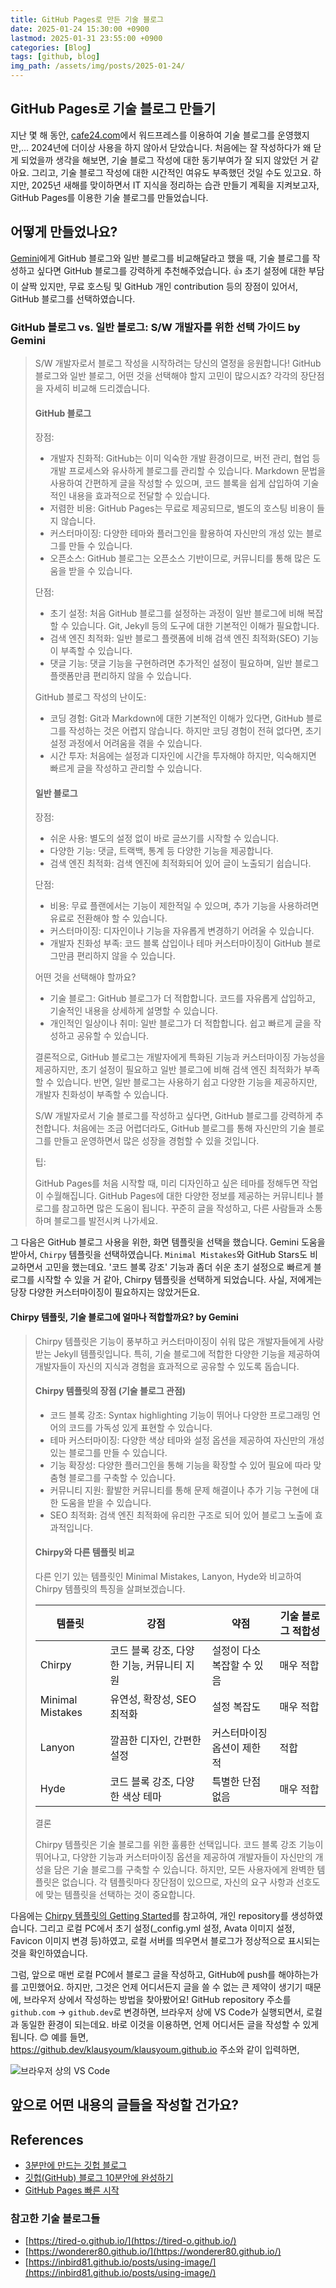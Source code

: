 ```yaml
---
title: GitHub Pages로 만든 기술 블로그
date: 2025-01-24 15:30:00 +0900
lastmod: 2025-01-31 23:55:00 +0900
categories: [Blog]
tags: [github, blog]
img_path: /assets/img/posts/2025-01-24/
---
```


## GitHub Pages로 기술 블로그 만들기
지난 몇 해 동안, [cafe24.com](https://www.cafe24.com/)에서 워드프레스를 이용하여 기술 블로그를 운영했지만,... 2024년에 더이상 사용을 하지 않아서 닫았습니다. 처음에는 잘 작성하다가 왜 닫게 되었을까 생각을 해보면, 기술 블로그 작성에 대한 동기부여가 잘 되지 않았던 거 같아요. 그리고, 기술 블로그 작성에 대한 시간적인 여유도 부족했던 것일 수도 있고요. 하지만, 2025년 새해를 맞이하면서 IT 지식을 정리하는 습관 만들기 계획을 지켜보고자, GitHub Pages를 이용한 기술 블로그를 만들었습니다.

## 어떻게 만들었나요?
[Gemini](https://gemini.google.com/)에게 GitHub 블로그와 일반 블로그를 비교해달라고 했을 때, 기술 블로그를 작성하고 싶다면 GitHub 블로그를 강력하게 추천해주었습니다. 👍 초기 설정에 대한 부담이 살짝 있지만, 무료 호스팅 및 GitHub 개인 contribution 등의 장점이 있어서, GitHub 블로그를 선택하였습니다. 

### GitHub 블로그 vs. 일반 블로그: S/W 개발자를 위한 선택 가이드 by Gemini
> S/W 개발자로서 블로그 작성을 시작하려는 당신의 열정을 응원합니다! GitHub 블로그와 일반 블로그, 어떤 것을 선택해야 할지 고민이 많으시죠? 각각의 장단점을 자세히 비교해 드리겠습니다.
> 
> #### GitHub 블로그
> 
> 장점:
>
> * 개발자 친화적: GitHub는 이미 익숙한 개발 환경이므로, 버전 관리, 협업 등 개발 프로세스와 유사하게 블로그를 관리할 수 있습니다. Markdown 문법을 사용하여 간편하게 글을 작성할 수 있으며, 코드 블록을 쉽게 삽입하여 기술적인 내용을 효과적으로 전달할 수 있습니다.
> * 저렴한 비용: GitHub Pages는 무료로 제공되므로, 별도의 호스팅 비용이 들지 않습니다.
> * 커스터마이징: 다양한 테마와 플러그인을 활용하여 자신만의 개성 있는 블로그를 만들 수 있습니다.
> * 오픈소스: GitHub 블로그는 오픈소스 기반이므로, 커뮤니티를 통해 많은 도움을 받을 수 있습니다.
> 
> 단점:
>
> * 초기 설정: 처음 GitHub 블로그를 설정하는 과정이 일반 블로그에 비해 복잡할 수 있습니다. Git, Jekyll 등의 도구에 대한 기본적인 이해가 필요합니다.
> * 검색 엔진 최적화: 일반 블로그 플랫폼에 비해 검색 엔진 최적화(SEO) 기능이 부족할 수 있습니다.
> * 댓글 기능: 댓글 기능을 구현하려면 추가적인 설정이 필요하며, 일반 블로그 플랫폼만큼 편리하지 않을 수 있습니다.
> 
> GitHub 블로그 작성의 난이도:
> 
> * 코딩 경험: Git과 Markdown에 대한 기본적인 이해가 있다면, GitHub 블로그를 작성하는 것은 어렵지 않습니다. 하지만 코딩 경험이 전혀 없다면, 초기 설정 과정에서 어려움을 겪을 수 있습니다.
> * 시간 투자: 처음에는 설정과 디자인에 시간을 투자해야 하지만, 익숙해지면 빠르게 글을 작성하고 관리할 수 있습니다.
>
> #### 일반 블로그
>
> 장점:
> 
> * 쉬운 사용: 별도의 설정 없이 바로 글쓰기를 시작할 수 있습니다.
> * 다양한 기능: 댓글, 트랙백, 통계 등 다양한 기능을 제공합니다.
> * 검색 엔진 최적화: 검색 엔진에 최적화되어 있어 글이 노출되기 쉽습니다.
>
> 단점:
>
> * 비용: 무료 플랜에서는 기능이 제한적일 수 있으며, 추가 기능을 사용하려면 유료로 전환해야 할 수 있습니다.
> * 커스터마이징: 디자인이나 기능을 자유롭게 변경하기 어려울 수 있습니다.
> * 개발자 친화성 부족: 코드 블록 삽입이나 테마 커스터마이징이 GitHub 블로그만큼 편리하지 않을 수 있습니다.
>
> 어떤 것을 선택해야 할까요?
> * 기술 블로그: GitHub 블로그가 더 적합합니다. 코드를 자유롭게 삽입하고, 기술적인 내용을 상세하게 설명할 수 있습니다.
> * 개인적인 일상이나 취미: 일반 블로그가 더 적합합니다. 쉽고 빠르게 글을 작성하고 공유할 수 있습니다.
>
> 결론적으로, GitHub 블로그는 개발자에게 특화된 기능과 커스터마이징 가능성을 제공하지만, 초기 설정이 필요하고 일반 블로그에 비해 검색 엔진 최적화가 부족할 수 있습니다. 반면, 일반 블로그는 사용하기 쉽고 다양한 기능을 제공하지만, 개발자 친화성이 부족할 수 있습니다.
>
> S/W 개발자로서 기술 블로그를 작성하고 싶다면, GitHub 블로그를 강력하게 추천합니다. 처음에는 조금 어렵더라도, GitHub 블로그를 통해 자신만의 기술 블로그를 만들고 운영하면서 많은 성장을 경험할 수 있을 것입니다.
> 
> 팁:
>
> GitHub Pages를 처음 시작할 때, 미리 디자인하고 싶은 테마를 정해두면 작업이 수월해집니다.
> GitHub Pages에 대한 다양한 정보를 제공하는 커뮤니티나 블로그를 참고하면 많은 도움이 됩니다.
> 꾸준히 글을 작성하고, 다른 사람들과 소통하며 블로그를 발전시켜 나가세요.

그 다음은 GitHub 블로그 사용을 위한, 화면 템플릿을 선택을 했습니다. Gemini 도움을 받아서, `Chirpy` 템플릿을 선택하였습니다. `Minimal Mistakes`와 GitHub Stars도 비교하면서 고민을 했는데요. '코드 블록 강조' 기능과 좀더 쉬운 초기 설정으로 빠르게 블로그를 시작할 수 있을 거 같아, Chirpy 템플릿을 선택하게 되었습니다. 사실, 저에게는 당장 다양한 커스터마이징이 필요하지는 않았거든요.

#### Chirpy 템플릿, 기술 블로그에 얼마나 적합할까요? by Gemini
> Chirpy 템플릿은 기능이 풍부하고 커스터마이징이 쉬워 많은 개발자들에게 사랑받는 Jekyll 템플릿입니다. 특히, 기술 블로그에 적합한 다양한 기능을 제공하여 개발자들이 자신의 지식과 경험을 효과적으로 공유할 수 있도록 돕습니다.
> 
> #### Chirpy 템플릿의 장점 (기술 블로그 관점)
> * 코드 블록 강조: Syntax highlighting 기능이 뛰어나 다양한 프로그래밍 언어의 코드를 가독성 있게 표현할 수 있습니다.
> * 테마 커스터마이징: 다양한 색상 테마와 설정 옵션을 제공하여 자신만의 개성 있는 블로그를 만들 수 있습니다.
> * 기능 확장성: 다양한 플러그인을 통해 기능을 확장할 수 있어 필요에 따라 맞춤형 블로그를 구축할 수 있습니다.
> * 커뮤니티 지원: 활발한 커뮤니티를 통해 문제 해결이나 추가 기능 구현에 대한 도움을 받을 수 있습니다.
> * SEO 최적화: 검색 엔진 최적화에 유리한 구조로 되어 있어 블로그 노출에 효과적입니다.
> #### Chirpy와 다른 템플릿 비교
> 다른 인기 있는 템플릿인 Minimal Mistakes, Lanyon, Hyde와 비교하여 Chirpy 템플릿의 특징을 살펴보겠습니다.
> 
> |템플릿|강점|약점|기술 블로그 적합성|
> |----|--|--|----------------|
> |Chirpy|코드 블록 강조, 다양한 기능, 커뮤니티 지원|설정이 다소 복잡할 수 있음|매우 적합|
> |Minimal Mistakes|유연성, 확장성, SEO 최적화|설정 복잡도|매우 적합|
> |Lanyon|깔끔한 디자인, 간편한 설정|커스터마이징 옵션이 제한적|적합|
> |Hyde|코드 블록 강조, 다양한 색상 테마|특별한 단점 없음|매우 적합|
>
> 결론
> 
> Chirpy 템플릿은 기술 블로그를 위한 훌륭한 선택입니다. 코드 블록 강조 기능이 뛰어나고, 다양한 기능과 커스터마이징 옵션을 제공하여 개발자들이 자신만의 개성을 담은 기술 블로그를 구축할 수 있습니다. 하지만, 모든 사용자에게 완벽한 템플릿은 없습니다. 각 템플릿마다 장단점이 있으므로, 자신의 요구 사항과 선호도에 맞는 템플릿을 선택하는 것이 중요합니다.

다음에는 [Chirpy 템플릿의 Getting Started](https://chirpy.cotes.page/posts/getting-started/)를 참고하여, 개인 repository를 생성하였습니다. 그리고 로컬 PC에서 초기 설정(_config.yml 설정, Avata 이미지 설정, Favicon 이미지 변경 등)하였고, 로컬 서버를 띄우면서 블로그가 정상적으로 표시되는 것을 확인하였습니다.

그럼, 앞으로 매번 로컬 PC에서 블로그 글을 작성하고, GitHub에 push를 해야하는가를 고민했어요. 하지만, 그것은 언제 어디서든지 글을 쓸 수 없는 큰 제약이 생기기 때문에, 브라우저 상에서 작성하는 방법을 찾아봤어요! GitHub repository 주소를 `github.com` -> `github.dev`로 변경하면, 브라우저 상에 VS Code가 실행되면서, 로컬과 동일한 환경이 되는데요. 바로 이것을 이용하면, 언제 어디서든 글을 작성할 수 있게 됩니다. 😊 예를 들면,  
https://github.dev/klausyoum/klausyoum.github.io 주소와 같이 입력하면,

![브라우저 상의 VS Code](github-vs-code.png)

## 앞으로 어떤 내용의 글들을 작성할 건가요?

## References
* [3분만에 만드는 깃헙 블로그](https://www.inflearn.com/course/3%EB%B6%84%EB%A7%8C%EC%97%90-%EB%A7%8C%EB%93%9C%EB%8A%94-%EA%B9%83%ED%97%99%EB%B8%94%EB%A1%9C%EA%B7%B8)
* [깃헙(GitHub) 블로그 10분안에 완성하기](https://www.youtube.com/watch?v=ACzFIAOsfpM)
* [GitHub Pages 빠른 시작](https://docs.github.com/ko/pages/quickstart)

### 참고한 기술 블로그들
* [https://tired-o.github.io/](https://tired-o.github.io/)
* [https://wonderer80.github.io/](https://wonderer80.github.io/)
* [https://inbird81.github.io/posts/using-image/](https://inbird81.github.io/posts/using-image/)
